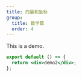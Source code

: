 ```yaml
---
title: 向量和坐标
group:
  title: 数学篇
  order: 4
---
```


This is a demo.

```jsx
export default () => {
  return <div>demo2</div>;
};
```
